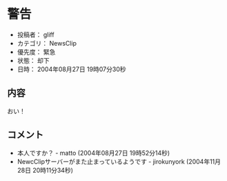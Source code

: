 # 警告
* 投稿者： gliff
* カテゴリ： NewsClip
* 優先度： 緊急
* 状態： 却下
* 日時： 2004年08月27日 19時07分30秒

## 内容
おい！
## コメント
* 本人ですか？ - matto (2004年08月27日 19時52分14秒)
* NewcClipサーバーがまた止まっているようです - jirokunyork (2004年11月28日 20時11分34秒)
<!--  -->


